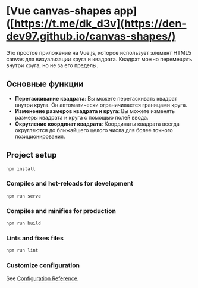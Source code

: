# [Vue canvas-shapes app]([https://t.me/dk_d3v](https://den-dev97.github.io/canvas-shapes/)

Это простое приложение на Vue.js, которое использует элемент HTML5 canvas для визуализации круга и квадрата. Квадрат можно перемещать внутри круга, но не за его пределы.

## Основные функции

- **Перетаскивание квадрата**: Вы можете перетаскивать квадрат внутри круга. Он автоматически ограничивается границами круга.
- **Изменение размеров квадрата и круга**: Вы можете изменять размеры квадрата и круга с помощью полей ввода.
- **Округление координат квадрата**: Координаты квадрата всегда округляются до ближайшего целого числа для более точного позиционирования.

## Project setup
```
npm install
```

### Compiles and hot-reloads for development
```
npm run serve
```

### Compiles and minifies for production
```
npm run build
```

### Lints and fixes files
```
npm run lint
```

### Customize configuration
See [Configuration Reference](https://cli.vuejs.org/config/).
